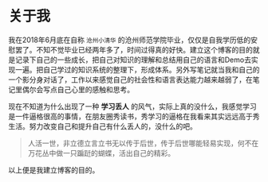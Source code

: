 # 关于我

  我在2018年6月底在自称 `沧州小清华` 的沧州师范学院毕业，仅仅是自我学历低的安慰罢了。不知不觉毕业已经两年多了，时间过得真的好快。建立这个博客的目的就是记录下自己的一些成长，把自己对知识的理解和总结用自己的语言和Demo去实现一遍。把自己学过的知识系统的整理下，形成体系。另外写笔记就当我和自己的一个影分身对话了，工作以来感觉自己的社会性和语言表达能力越来越弱了，在笔记里偶尔会写点自己心里的感触和思考。

  现在不知道为什么出现了一种 **学习丢人** 的风气，实际上真的没什么，我感觉学习是一件逼格很高的事情，在朋友圈秀读书，秀学习的逼格在我看来其实远远高于秀生活。努力改变自己和提升自己有什么丢人的，没什么的吧。

  > 人活一世，非立德立言立书无以传于后世，传于后世哪能轻易实现，何不在万花丛中做一只蹁跹的蝴蝶，活出自己的精彩。

  以上便是我建立博客的目的。

  









  







